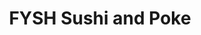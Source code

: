 ---
layout: place
title: "FYSH Sushi and Poke"
permalink: /pennsylvania/malvern/fysh-sushi-and-poke.html
stateAbbr: PA
stateName: Pennsylvania
cityName: Malvern
place_id: ChIJ1XmnYBjtxokRhikx03X9_6Y
photos:
  - name: >-
      places/ChIJ1XmnYBjtxokRhikx03X9_6Y/photos/AeeoHcLSZ_2rO5GOb4iGIDG1DtAL2lVQ_76jNrcB5Gl21jqFhgtR7se7S81VXaRukG6BaN3hKUT2FXmI7WT6BcpJb00egLj8Zwo2WMPpULM5ss7s3pRZUuFWtMO95kvPoH-sd-6mkANDhzaE-S3td0G49z5fWn4hDUN746ssVgJkBCBgRlOzrcX8hX2eYn9HOG7zjUuACZQZMwp0H7l9FvDHaEVriXBEwkTnd488VlN3b-B_RatO0HzuT3gjXHayQMmAKP4JIyPqyONjspai6IxwCfziuG5j47WNhvT748IJo2SKxg
    widthPx: 3024
    heightPx: 4032
    authorAttributions:
      - displayName: FYSH Sushi and Poke
        uri: https://maps.google.com/maps/contrib/102017787112589845617
        photoUri: >-
          https://lh3.googleusercontent.com/a-/ALV-UjUxdzhVXgSaacaWMxPZMVa-rUStszZTCppzzlnc9Q0qeKCYxNM=s100-p-k-no-mo
    flagContentUri: >-
      https://www.google.com/local/imagery/report/?cb_client=maps_api_places.places_api&image_key=!1e10!2sAF1QipMOK1dtEfvRFLe63Gw8u7f3IbNlLC-UtywsAT6O&hl=en-US
    googleMapsUri: >-
      https://www.google.com/maps/place//data=!3m4!1e2!3m2!1sAF1QipMOK1dtEfvRFLe63Gw8u7f3IbNlLC-UtywsAT6O!2e10!4m2!3m1!1s0x89c6ed1860a779d5:0xa6fffd75d3312986
  - name: >-
      places/ChIJ1XmnYBjtxokRhikx03X9_6Y/photos/AeeoHcJY16EWfKvJvKSVD-O-ffwJjm4q0nRlarGKeHi5OkLI9NdN0_OuAb-6EF96J7rfiiZC0ld1n-FQHkDo6I6pvXRifCyqVmhpU4Do_3CJ3MrteoAHaZCt1z9239dqgCvs-wLDPHuOgMk8sffDrkL99tvU6OVHrFP3D91a1R_oV6_avjo8yvF_qOoyMDn3mQ8pg0R3EK77DiN57OYj1wFOz4-d0YDWpsTTFDfgLyXxZtvrg5Qt7OYlTy_-GT0P14_IQSCcHRUirYDUw9tD1tdsiaChCjXL0yOCq5TCdFNdCQjOgg
    widthPx: 995
    heightPx: 647
    authorAttributions:
      - displayName: FYSH Sushi and Poke
        uri: https://maps.google.com/maps/contrib/102017787112589845617
        photoUri: >-
          https://lh3.googleusercontent.com/a-/ALV-UjUxdzhVXgSaacaWMxPZMVa-rUStszZTCppzzlnc9Q0qeKCYxNM=s100-p-k-no-mo
    flagContentUri: >-
      https://www.google.com/local/imagery/report/?cb_client=maps_api_places.places_api&image_key=!1e10!2sAF1QipNb8g1vYU0HZS9Mhm7lPTVDuK9g_bcwJAyPCMTU&hl=en-US
    googleMapsUri: >-
      https://www.google.com/maps/place//data=!3m4!1e2!3m2!1sAF1QipNb8g1vYU0HZS9Mhm7lPTVDuK9g_bcwJAyPCMTU!2e10!4m2!3m1!1s0x89c6ed1860a779d5:0xa6fffd75d3312986
  - name: >-
      places/ChIJ1XmnYBjtxokRhikx03X9_6Y/photos/AeeoHcJKqt00_qVlQ3Y7e9C521gcRQav-v9cUpAnDOJGsaMt71XsFEmzXXzI0u6YT8KLVKtU5OMXbL7WtQ30fSVo8k3Z6j6l5bzI3hwgv1GsYo8BwBHg0tg_lihN7cfxkjEFrg8zoJ3f5aN17q8Z4AnzPVFWhVAn0v6eg0NamwFMYWT8Xm5R2ipAuEjClGhqaN5VtuvDHtjZypY0vMdf1YYKcUhF6dKsgl08sB_hcTJ1Nl1AATGUyFquKLzi6_fA3ghv5s79h-SYsUzX1FXAFb4pC41Z6s3z6NHLoQ3vjDBlJU0xOg
    widthPx: 1235
    heightPx: 833
    authorAttributions:
      - displayName: FYSH Sushi and Poke
        uri: https://maps.google.com/maps/contrib/102017787112589845617
        photoUri: >-
          https://lh3.googleusercontent.com/a-/ALV-UjUxdzhVXgSaacaWMxPZMVa-rUStszZTCppzzlnc9Q0qeKCYxNM=s100-p-k-no-mo
    flagContentUri: >-
      https://www.google.com/local/imagery/report/?cb_client=maps_api_places.places_api&image_key=!1e10!2sAF1QipPDo3o-hnQxBUJiyctO8UPalmOCJ554w0T5aMoy&hl=en-US
    googleMapsUri: >-
      https://www.google.com/maps/place//data=!3m4!1e2!3m2!1sAF1QipPDo3o-hnQxBUJiyctO8UPalmOCJ554w0T5aMoy!2e10!4m2!3m1!1s0x89c6ed1860a779d5:0xa6fffd75d3312986
  - name: >-
      places/ChIJ1XmnYBjtxokRhikx03X9_6Y/photos/AeeoHcLgmTJqfCXCF2L7JQlXxqrEyMEyfgRzLlf8vbcok17vKCx4w_zw5QI200l1_s103dX7ViuwJaphpG-IwR76JkRJ5xbeokjIjf-Ab92tAGHix6YfPrCHVCgZyrAwcY8RzxI9N-GnXbUlZU3-qUwB-eoGkFaztvU5A4k4vIXIPP-M5Ef-B2z_Jp9nhpHTDm0T6yTk1ZC3AqC0Myev8RxeKJ7aLMuu4N4JGHGfm8aG1E0iHpRtB7XsDZkknuM7YYgyBfTOehcdyr5PM_fWTe7GBquy-1cpaKwDmh3BXyy6D_njyDuB-P5SN87aPsAmwX46Q911qRr2R6N3l5pqnPz7qhlFkYOO8eQLBOFgqWldrOKim0L-FZji8CSxWx9iGFGAMZE6K-z4U5hg3GF0_qBAxmdiBMWhSI16vWReKjZOAmQ2yQ
    widthPx: 2922
    heightPx: 2491
    authorAttributions:
      - displayName: Christina Jang
        uri: https://maps.google.com/maps/contrib/117494492428722283975
        photoUri: >-
          https://lh3.googleusercontent.com/a-/ALV-UjW166C54IHhXIb9oXeOmK1ErgeZuHR0sniQNThq9W0BUbauAbl1=s100-p-k-no-mo
    flagContentUri: >-
      https://www.google.com/local/imagery/report/?cb_client=maps_api_places.places_api&image_key=!1e10!2sCIHM0ogKEICAgICTmrGpNA&hl=en-US
    googleMapsUri: >-
      https://www.google.com/maps/place//data=!3m4!1e2!3m2!1sCIHM0ogKEICAgICTmrGpNA!2e10!4m2!3m1!1s0x89c6ed1860a779d5:0xa6fffd75d3312986
  - name: >-
      places/ChIJ1XmnYBjtxokRhikx03X9_6Y/photos/AeeoHcKtWGyA8XexU2fgipagWZZ8KTPcZT4Ac0kvX0DmWBOOeJDGzUpvyvvYspxWNEub_xdADB9uDW-LvD1SpS1JhxkcIMoz6csDjcpL-fZeu2XSeNIfcLa_VkYWrT8dEpfH5qAq4Wte-pAXuj5irg8wv7JBN9-NtbIg3DaNvnOBgj7EnnKPWO71BOoKsNbBTMkeKC5NLiCMvyviTvmRpfDSSZqE_7LfaybS6pm41tEeW1v4NFnH9CqIW8oFaQp3z5rJqFdSIOyyo0P-KO7hSkebSRdjvklo5mSGjF1woFNeAmEOQA3Gi1UPlBAd4UCa0Ib7gMZuIQpTJ6_m8akdj0dXjCisG7JGSJLOz7lOrkrfarEH6q_aW5IOln23Xsb7bmYmbhjeu3Sif74z2MQ8OTTJC8y9XCE04qbDLj3MdZ3MhKvjbg
    widthPx: 3600
    heightPx: 4800
    authorAttributions:
      - displayName: Nahee Yi
        uri: https://maps.google.com/maps/contrib/101384981030718934483
        photoUri: >-
          https://lh3.googleusercontent.com/a-/ALV-UjWXfeBQe37vt1fI2EMr21R1jigtOU74tt_K4V-DhKmAfvrmx3AV=s100-p-k-no-mo
    flagContentUri: >-
      https://www.google.com/local/imagery/report/?cb_client=maps_api_places.places_api&image_key=!1e10!2sCIHM0ogKEICAgIDPlufgCQ&hl=en-US
    googleMapsUri: >-
      https://www.google.com/maps/place//data=!3m4!1e2!3m2!1sCIHM0ogKEICAgIDPlufgCQ!2e10!4m2!3m1!1s0x89c6ed1860a779d5:0xa6fffd75d3312986
  - name: >-
      places/ChIJ1XmnYBjtxokRhikx03X9_6Y/photos/AeeoHcKpkfSf0576Bz9xI3kwgrNXumRN-XJf6FC8lmoSiR0M4i2C5vAUrDjQurH1B7gQQoYR9EnQB7t7bWQ1vlcLZnyGQGFlaeQbpUCNTST-babjCy0w8YOhdVAdL9n_GfpEkFw1I-SkUsKdorNEY2VM1OxRpiW8qAJkZUrBmk2iya9V6EKIFuTPOyMlBlUJxQiR10FajVAI2HOQ--bDeQkcghTy8gApg1QggLilpv6lf56eVedGR0yXLjvszHWKRyvhlitSQ4Hz1GedPIPP9bRJKXABsnthauBwgqwe8DGtwqeQ2JEZARwd0skk987sefdtrcvDkoO9OyiVhLvbZQH59TSJupec0Aspb8BQaONHQahflq6hPpwpvJlE_l7u60sAjszZ0BLNsh-_YLJ2uyeI9qzDCa_rxUQLxmDXWsOGvvp0d-eb
    widthPx: 3000
    heightPx: 2942
    authorAttributions:
      - displayName: Che Lee
        uri: https://maps.google.com/maps/contrib/102065605040102135325
        photoUri: >-
          https://lh3.googleusercontent.com/a-/ALV-UjX3RJeYyn8-nw4MgJzQIgS_ng72-mShZnDaPeV4fL3hWZ8RcMbG=s100-p-k-no-mo
    flagContentUri: >-
      https://www.google.com/local/imagery/report/?cb_client=maps_api_places.places_api&image_key=!1e10!2sCIHM0ogKEICAgIDjiYP7igE&hl=en-US
    googleMapsUri: >-
      https://www.google.com/maps/place//data=!3m4!1e2!3m2!1sCIHM0ogKEICAgIDjiYP7igE!2e10!4m2!3m1!1s0x89c6ed1860a779d5:0xa6fffd75d3312986
  - name: >-
      places/ChIJ1XmnYBjtxokRhikx03X9_6Y/photos/AeeoHcJZ3_P3coIbb3ONnwOrKORjf2bfSGbOFZzZ5cZ3xnqnhlknmrw9DWRfUhBeCI35-yY-Gl1ntgdl25kCUpVr3wIB4AQ4edGciAMXoWlVxp9we2GlMsEbfzSZQr9YKOGs-RMy1dEmGHhlkxExe5atV-RYYz-gvf1aaAu9Be8lWEVY3Ii9VnbhmgLKHnw9ZpSugrpozq2FsSEnbzioCgHxV8fUNNmcu-_96AsmvwOd_uQNY7qoY1RmLY2gaW_k1yTaAUcXQ-TzCM1pPKow0Q3h90WXwEmY8UHNCLyEkgOGo2MiDSSMrJXNywpMNt1eofZECTWL9BY7a-aAITYAPo948w0iatqk2BbI3yY_lyGr4G2hdSBqSO5EqY_XaO4IALsXqMpGx5WTV_6IrGtceLS15SMaTdAam4b0mzWUIuOQu6lkbJGh
    widthPx: 4032
    heightPx: 3024
    authorAttributions:
      - displayName: Claire Inie-Richards
        uri: https://maps.google.com/maps/contrib/100421889189996163668
        photoUri: >-
          https://lh3.googleusercontent.com/a/ACg8ocKblP43qeZRmuipsEEhtxfsOQvSvoyWipnebowPKNnb6LUfYA=s100-p-k-no-mo
    flagContentUri: >-
      https://www.google.com/local/imagery/report/?cb_client=maps_api_places.places_api&image_key=!1e10!2sCIHM0ogKEICAgMCQocby_QE&hl=en-US
    googleMapsUri: >-
      https://www.google.com/maps/place//data=!3m4!1e2!3m2!1sCIHM0ogKEICAgMCQocby_QE!2e10!4m2!3m1!1s0x89c6ed1860a779d5:0xa6fffd75d3312986
  - name: >-
      places/ChIJ1XmnYBjtxokRhikx03X9_6Y/photos/AeeoHcI__Y3pNarRv_lSjuIxEEcKQW04gzlUV2iefmcyX48sxR0Oga7yEBY6d9Zropewlb8Yv07YiB7nBsM7U0GWpqlGsU3hz5sRlDx5-dfpBMep1a1Oh9lwKDpBJvRGAUwXYJkoZBWmQsN9vJ91q_N2UrfGmpFh0G7I88VMWOtHyg3x3BPgDPbr1WjR1O_LxFTVM3VT4PoAoEhtoZfMm_etjkxLpZkoLVeJVyLyLLzA0_jBVehCKnc8CIdNSSsG0-LETq89m9OEstFCazhpTVU4Eo_5MRRPC3WDFmW8LdLdTfShAw
    widthPx: 1067
    heightPx: 1600
    authorAttributions:
      - displayName: FYSH Sushi and Poke
        uri: https://maps.google.com/maps/contrib/102017787112589845617
        photoUri: >-
          https://lh3.googleusercontent.com/a-/ALV-UjUxdzhVXgSaacaWMxPZMVa-rUStszZTCppzzlnc9Q0qeKCYxNM=s100-p-k-no-mo
    flagContentUri: >-
      https://www.google.com/local/imagery/report/?cb_client=maps_api_places.places_api&image_key=!1e10!2sAF1QipNo_93-L6mSFCJcgPravMAjfPe_C-XM4AV90BOR&hl=en-US
    googleMapsUri: >-
      https://www.google.com/maps/place//data=!3m4!1e2!3m2!1sAF1QipNo_93-L6mSFCJcgPravMAjfPe_C-XM4AV90BOR!2e10!4m2!3m1!1s0x89c6ed1860a779d5:0xa6fffd75d3312986
  - name: >-
      places/ChIJ1XmnYBjtxokRhikx03X9_6Y/photos/AeeoHcLhtGvnqqj0XnqN1QXqkSg_SZeYwVarY0WnXdiPiQ8INK6mTyRbChy5Yds5E6FlfBBiVOrUePhsIHRrgABXYechNpTGFtyUZNYFQarL8lK_gt5WvxsDQUQaBNH9QzVJ3bEyTqigylXP8V83pJTTJ-1AbBrvfUJnhFCuuLNahfPHPJ_MPXUkh29G6Umt43bFeRBE2U7oYy-hraG8HMjAcdoYYoX5Ef0feJkKf_JQa_lGNDH7i8gOqV5jqGeH2qWZrsv-bfgRwROiqIKMnYVE612wLy85p9wqyuMP2AEQ1U3Num9KI9r661YLsJRN7iiqtzaIfX00OXGSSwQPCpN48hZgPNJG0zC5-pK22ixLtQl_orSW2VuDoaU248D1tkUrEAILun0ugnl9_ROafr7y6WSi2oAeaNP1GhJp4LB03RUU_bpi
    widthPx: 3600
    heightPx: 4800
    authorAttributions:
      - displayName: Ruby Payette
        uri: https://maps.google.com/maps/contrib/103521088780068918508
        photoUri: >-
          https://lh3.googleusercontent.com/a-/ALV-UjVwV-RMynmyJPhovwF-eqkcQBnUsh1S_DL8oRzVKnUYixrEcgmg=s100-p-k-no-mo
    flagContentUri: >-
      https://www.google.com/local/imagery/report/?cb_client=maps_api_places.places_api&image_key=!1e10!2sCIHM0ogKEICAgICT2Nvw3AE&hl=en-US
    googleMapsUri: >-
      https://www.google.com/maps/place//data=!3m4!1e2!3m2!1sCIHM0ogKEICAgICT2Nvw3AE!2e10!4m2!3m1!1s0x89c6ed1860a779d5:0xa6fffd75d3312986
  - name: >-
      places/ChIJ1XmnYBjtxokRhikx03X9_6Y/photos/AeeoHcKA-wclDEk9nkjTHb8ZGYfqUqaf3ONdUKV2f9LxzxYWo9xZydLXJZXmRuHeg49NU7ew-y7Oqng2G2jACMQbJASkzrMKP3_LD-_FkR-T1t3LyVi5DbIGzGAEABNPGfnN-GO83tzbfQEpuLR3qLyZgY6owsVs0jaNeq0aJfrmD3YvDvaaEElgOXOYXbIFFcAC_YrIn0hyNX5ygo8F00M3lH6c3zw6EJhEjpfVpoupy18hFOsnERRKDnU-TfWdT9yT45HX7VyIEZ_t35ZzdW-KefQQ4kZEK8gc3P9ITS1L0zA-EQ
    widthPx: 4032
    heightPx: 3024
    authorAttributions:
      - displayName: FYSH Sushi and Poke
        uri: https://maps.google.com/maps/contrib/102017787112589845617
        photoUri: >-
          https://lh3.googleusercontent.com/a-/ALV-UjUxdzhVXgSaacaWMxPZMVa-rUStszZTCppzzlnc9Q0qeKCYxNM=s100-p-k-no-mo
    flagContentUri: >-
      https://www.google.com/local/imagery/report/?cb_client=maps_api_places.places_api&image_key=!1e10!2sAF1QipPoQIeWC_uQfZYK5F7ig6swQDB0o6SDN782L5Ia&hl=en-US
    googleMapsUri: >-
      https://www.google.com/maps/place//data=!3m4!1e2!3m2!1sAF1QipPoQIeWC_uQfZYK5F7ig6swQDB0o6SDN782L5Ia!2e10!4m2!3m1!1s0x89c6ed1860a779d5:0xa6fffd75d3312986
address: 5 S Morehall Rd Suite 700A, Malvern, PA 19355, USA
street: 5 S Morehall Rd Suite 700A
city: Malvern
state: PA
zip: '19355'
country: USA
neighborhood: null
latitude: '40.045125'
longitude: '-75.522347'
accessibility_options:
  wheelchairAccessibleParking: true
  wheelchairAccessibleEntrance: true
business_status: OPERATIONAL
name: FYSH Sushi and Poke
google_maps_links:
  directionsUri: >-
    https://www.google.com/maps/dir//''/data=!4m7!4m6!1m1!4e2!1m2!1m1!1s0x89c6ed1860a779d5:0xa6fffd75d3312986!3e0
  placeUri: https://maps.google.com/?cid=12033615411853470086
  writeAReviewUri: >-
    https://www.google.com/maps/place//data=!4m3!3m2!1s0x89c6ed1860a779d5:0xa6fffd75d3312986!12e1
  reviewsUri: >-
    https://www.google.com/maps/place//data=!4m4!3m3!1s0x89c6ed1860a779d5:0xa6fffd75d3312986!9m1!1b1
  photosUri: >-
    https://www.google.com/maps/place//data=!4m3!3m2!1s0x89c6ed1860a779d5:0xa6fffd75d3312986!10e5
primary_type: Restaurant
opening_hours:
  regular: null
  current: null
secondary_opening_hours:
  regular:
    weekdayDescriptions: null
    type: null
  current:
    weekdayDescriptions: null
    type: null
phone: (484) 329-3777
price_level: PRICE_LEVEL_MODERATE
price_range: $10 &ndash; $20
rating: '4.9'
rating_count: 98
website: http://fyshsushi.com/
description: null
reviews: null
parking_options: null
payment_options: null
allow_dogs: null
curbside_pickup: null
delivery: null
dine_in: null
good_for_children: null
good_for_groups: null
good_for_sports: null
live_music: null
menu_for_children: null
outdoor_seating: null
reservable: null
restroom: null
serves_beer: null
serves_breakfast: null
serves_brunch: null
serves_cocktails: null
serves_coffee: null
serves_dinner: null
serves_dessert: null
serves_lunch: null
serves_vegetarian_food: null
serves_wine: null
takeout: null

---